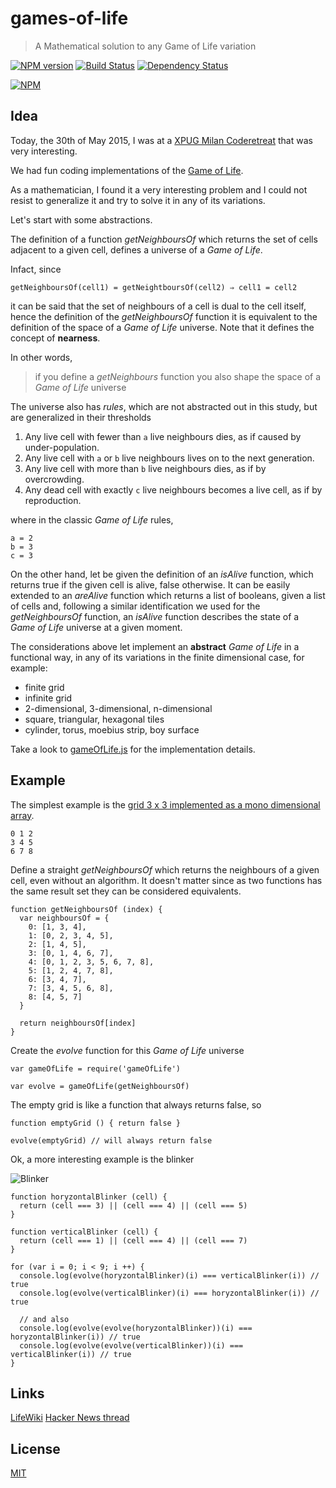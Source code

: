 # games-of-life

> A Mathematical solution to any Game of Life variation

[![NPM version](https://badge.fury.io/js/games-of-life.png)](http://badge.fury.io/js/games-of-life) [![Build Status](https://travis-ci.org/fibo/games-of-life.png?branch=master)](https://travis-ci.org/fibo/games-of-life?branch=master) [![Dependency Status](https://gemnasium.com/fibo/games-of-life.png)](https://gemnasium.com/fibo/games-of-life)

[![NPM](https://nodei.co/npm-dl/games-of-life.png)](https://nodei.co/npm-dl/games-of-life/)

## Idea

Today, the 30th of May 2015, I was at a [XPUG Milan Coderetreat](http://coderetreat.org/events/xpug-milan-coderetreat) that was very interesting.

We had fun coding implementations of the [Game of Life][1].

As a mathematician, I found it a very interesting problem and I could not resist to generalize it and try to solve it in any of its variations.

Let's start with some abstractions.

The definition of a function *getNeighboursOf* which returns the set of cells adjacent to a given cell, defines a universe of a *Game of Life*.

Infact, since

    getNeighboursOf(cell1) = getNeightboursOf(cell2) ⇒ cell1 = cell2

it can be said that the set of neighbours of a cell is dual to the cell itself, hence the definition of the *getNeighboursOf* function it is equivalent to the definition of the space of a *Game of Life* universe. Note that it defines the concept of **nearness**.

In other words,

> if you define a *getNeighbours* function you also shape the space of a *Game of Life* universe

The universe also has *rules*, which are not abstracted out in this study, but are generalized in their thresholds

1. Any live cell with fewer than `a` live neighbours dies, as if caused by under-population.
2. Any live cell with `a` or `b` live neighbours lives on to the next generation.
3. Any live cell with more than `b` live neighbours dies, as if by overcrowding.
4. Any dead cell with exactly `c` live neighbours becomes a live cell, as if by reproduction.

where in the classic *Game of Life* rules,

    a = 2
    b = 3
    c = 3

On the other hand, let be given the definition of an *isAlive* function, which returns true if the given cell is alive, false otherwise.
It can be easily extended to an *areAlive* function which returns a list of booleans, given a list of cells and, following a similar identification we used for the *getNeighboursOf* function, an *isAlive* function describes the state of a *Game of Life* universe at a given moment.

The considerations above let implement an **abstract** *Game of Life* in a functional way, in any of its variations in the finite dimensional case, for example:

* finite grid
* infinite grid
* 2-dimensional, 3-dimensional, n-dimensional
* square, triangular, hexagonal tiles
* cylinder, torus, moebius strip, boy surface

Take a look to [gameOfLife.js](https://github.com/fibo/games-of-life/blob/master/src/gameOfLife.js) for the implementation details.

## Example

The simplest example is the [grid 3 x 3 implemented as a mono dimensional array](https://github.com/fibo/games-of-life/blob/master/test/grid3x3AsMonodimensionalArray.js).

```
0 1 2
3 4 5
6 7 8
```

Define a straight *getNeighboursOf* which returns the neighbours of a given cell, even without an algorithm. It doesn't matter since as two functions has the same result set they can be considered equivalents.

```
function getNeighboursOf (index) {
  var neighboursOf = {
    0: [1, 3, 4],
    1: [0, 2, 3, 4, 5],
    2: [1, 4, 5],
    3: [0, 1, 4, 6, 7],
    4: [0, 1, 2, 3, 5, 6, 7, 8],
    5: [1, 2, 4, 7, 8],
    6: [3, 4, 7],
    7: [3, 4, 5, 6, 8],
    8: [4, 5, 7]
  }

  return neighboursOf[index]
}
```

Create the *evolve* function for this *Game of Life* universe

```
var gameOfLife = require('gameOfLife')

var evolve = gameOfLife(getNeighboursOf)
```

The empty grid is like a function that always returns false, so

```
function emptyGrid () { return false }

evolve(emptyGrid) // will always return false
```

Ok, a more interesting example is the blinker

![Blinker](http://upload.wikimedia.org/wikipedia/commons/9/95/Game_of_life_blinker.gif)

```
function horyzontalBlinker (cell) {
  return (cell === 3) || (cell === 4) || (cell === 5)
} 

function verticalBlinker (cell) {
  return (cell === 1) || (cell === 4) || (cell === 7)
} 

for (var i = 0; i < 9; i ++) {
  console.log(evolve(horyzontalBlinker)(i) === verticalBlinker(i)) // true
  console.log(evolve(verticalBlinker)(i) === horyzontalBlinker(i)) // true

  // and also
  console.log(evolve(evolve(horyzontalBlinker))(i) === horyzontalBlinker(i)) // true
  console.log(evolve(evolve(verticalBlinker))(i) === verticalBlinker(i)) // true
}
```

## Links

[LifeWiki][2]
[Hacker News thread][3]

## License

[MIT](http://g14n.info/mit-license)

[1]: http://en.wikipedia.org/wiki/Conway%27s_Game_of_Life "Game of Life"
[2]: http://www.conwaylife.com/wiki/Main_Page "LikeWiki"
[3]: https://news.ycombinator.com/item?id=9632255 "Hacker News thread"
 
